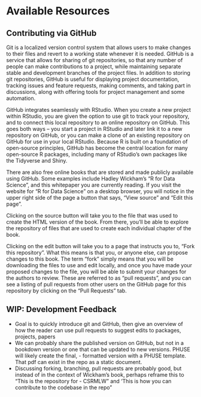 # Available Resources

## Contributing via GitHub

Git is a localized version control system that allows users to make changes to their files and revert to a working state whenever it is needed.  GitHub is a service that allows for sharing of git repositories, so that any number of people can make contributions to a project, while maintaining separate stable and development branches of the project files.  In addition to storing git repositories, GitHub is useful for displaying project documentation, tracking issues and feature requests, making comments, and taking part in discussions, along with offering tools for project management and some automation.  

GitHub integrates seamlessly with RStudio.  When you create a new project within RStudio, you are given the option to use git to track your repository, and to connect this local repository to an online repository on GitHub.  This goes both ways – you start a project in RStudio and later link it to a new repository on GitHub, or you can make a clone of an existing repository on GitHub for use in your local RStudio.  Because R is built on a foundation of open-source principles, GitHub has become the central location for many open-source R packages, including many of RStudio’s own packages like the Tidyverse and Shiny.   

There are also free online books that are stored and made publicly available using GitHub.  Some examples include Hadley Wickham’s “R for Data Science”, and this whitepaper you are currently reading.  If you visit the website for “R for Data Science” on a desktop browser, you will notice in the upper right side of the page a button that says, “View source” and “Edit this page”.  

Clicking on the source button will take you to the file that was used to create the HTML version of the book.  From there, you’ll be able to explore the repository of files that are used to create each individual chapter of the book.  

Clicking on the edit button will take you to a page that instructs you to, “Fork this repository”.  What this means is that you, or anyone else, can propose changes to this book.  The term “fork” simply means that you will be downloading the files to use and edit locally, and once you have made your proposed changes to the file, you will be able to submit your changes for the authors to review.  These are referred to as “pull requests”, and you can see a listing of pull requests from other users on the GitHub page for this repository by clicking on the “Pull Requests” tab.  

## WIP: Development Feedback

- Goal is to quickly introduce git and GitHub, then give an overview of how the reader can use pull requests to suggest edits to packages, projects, papers
- We can probably share the published version on GitHub, but not in a bookdown version or one that can be updated to new versions. PHUSE will likely create the final, - formatted version with a PHUSE template. That pdf can exist in the repo as a static document.
- Discussing forking, branching, pull requests are probably good, but instead of in the context of Wickham’s book, perhaps reframe this to “This is the repository for - CSRMLW” and ‘This is how you can contribute to the codebase in the repo”

